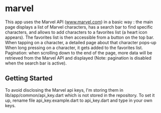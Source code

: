 # marvel

This app uses the Marvel API (www.marvel.com) in a basic way :
the main page displays a list of Marvel characters, has a search bar to find specific characters,
and allows to add characters to a favorites list (a heart icon appears).
The favorites list is then accessible from a button on the top bar.
When tapping on a character, a detailed page about that character pops-up
When long pressing on a character, it gets added to the favorites list.
Pagination: when scrolling down to the end of the page, more data will be retrieved from the
Marvel API and displayed
(Note: pagination is disabled when the search bar is active).

## Getting Started

To avoid disclosing the Marvel api keys, I'm storing them in lib/app/common/api_key.dart which is not stored in the repository.
To set it up,  rename file api_key.example.dart to api_key.dart and type in your own keys.


